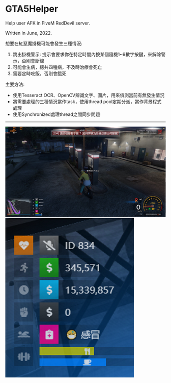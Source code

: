 # GTA5Helper
Help user AFK in FiveM RedDevil server.

Written in June, 2022.

想要在紅惡魔掛機可能會發生三種情況:
1. 跳出掛機警示: 提示會要求你在特定時間內按某個隨機1~9數字按鍵，來解除警示，否則會斷線
2. 可能會生病，總共四種病，不及時治療會死亡
3. 需要定時吃飯，否則會餓死

主要方法:
- 使用Tesseract OCR、OpenCV辨識文字、圖片，用來偵測當前有無發生情況
- 將需要處理的三種情況當作task，使用thread pool定期分派，當作背景程式處理
- 使用Synchronized處理thread之間同步問題
---

![image](Resource/img/e5.jpg)
![image](Resource/img/1920_1080_感冒_aaa_ccc.png)


